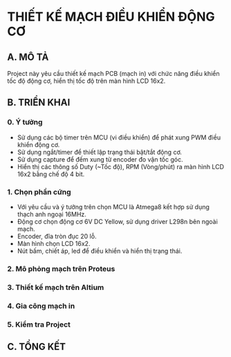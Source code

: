 # THIẾT KẾ MẠCH ĐIỀU KHIỂN ĐỘNG CƠ

## A. MÔ TẢ

Project này yêu cầu thiết kế mạch PCB (mạch in) với chức năng điều khiển tốc độ động cơ, hiển thị tốc độ trên màn hình LCD 16x2.

## B. TRIỂN KHAI
### 0. Ý tưởng
- Sử dụng các bộ timer trên MCU (vi điều khiển) để phát xung PWM điều khiển động cơ.
- Sử dụng ngắt/timer để thiết lập trạng thái bật/tắt động cơ.
- Sử dụng capture để đếm xung từ encoder đo vận tốc góc.
- Hiển thị các thông số Duty (~Tốc độ), RPM (Vòng/phút) ra màn hình LCD 16x2 bằng chế độ 4 bit.
### 1. Chọn phần cứng
- Với yêu cầu và ý tưởng trên chọn MCU là Atmega8 kết hợp sử dụng thạch anh ngoại 16MHz.
- Động cơ chọn động cơ 6V DC Yellow, sử dụng driver L298n bên ngoài mạch.
- Encoder, đĩa tròn đục 20 lỗ.
- Màn hình chọn LCD 16x2.
- Nút bấm, chiết áp, led để điều khiển và hiển thị trạng thái.
### 2. Mô phỏng mạch trên Proteus
### 3. Thiết kế mạch trên Altium
### 4. Gia công mạch in 
### 5. Kiểm tra Project
## C. TỔNG KẾT
